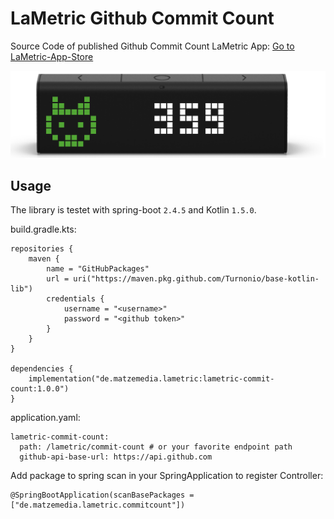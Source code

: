 # LaMetric Github Commit Count

Source Code of published Github Commit Count LaMetric App:
[Go to LaMetric-App-Store](https://apps.lametric.com/apps/github_commit_count/2376?product=market&market=en-US)

![LaMetric Commit Count Screen](lametric-screen.png)


## Usage
The library is testet with spring-boot `2.4.5` and Kotlin `1.5.0`.

build.gradle.kts:
```
repositories {    
    maven {
        name = "GitHubPackages"
        url = uri("https://maven.pkg.github.com/Turnonio/base-kotlin-lib")
        credentials {
            username = "<username>"
            password = "<github token>"
        }
    }
}

dependencies {
	implementation("de.matzemedia.lametric:lametric-commit-count:1.0.0")
}
```

application.yaml:

```
lametric-commit-count:
  path: /lametric/commit-count # or your favorite endpoint path
  github-api-base-url: https://api.github.com
```
Add package to spring scan in your SpringApplication to register Controller:
```
@SpringBootApplication(scanBasePackages = ["de.matzemedia.lametric.commitcount"])
```

